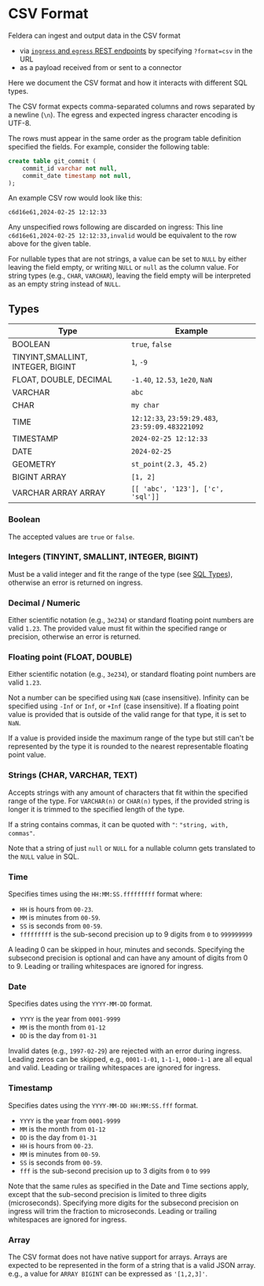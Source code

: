 # CSV Format

Feldera can ingest and output data in the CSV format
- via [`ingress` and `egress` REST endpoints](/docs/tutorials/basics/part2) by specifying `?format=csv` in the URL
- as a payload received from or sent to a connector

Here we document the CSV format and how it interacts with different SQL types.

The CSV format expects comma-separated columns and rows
separated by a newline (`\n`). The egress and expected ingress character
encoding is UTF-8.

The rows must appear in the same order as the program table definition specified
the fields. For example, consider the following table:

```sql
create table git_commit (
    commit_id varchar not null,
    commit_date timestamp not null,
);
```

An example CSV row would look like this:

```csv
c6d16e61,2024-02-25 12:12:33
```

Any unspecified rows following are discarded on ingress: This line
`c6d16e61,2024-02-25 12:12:33,invalid` would be equivalent to the row above for
the given table.

For nullable types that are not strings, a value can be set to `NULL` by either
leaving the field empty, or writing `NULL` or `null` as the column value. For
string types (e.g., `CHAR`, `VARCHAR`), leaving the field empty will be
interpreted as an empty string instead of `NULL`.

## Types

| Type                                    | Example                                         |
|-----------------------------------------|-------------------------------------------------|
| BOOLEAN                                 | `true`, `false`                                 |
| TINYINT,SMALLINT, INTEGER, BIGINT       |  `1`, `-9`                                      |
| FLOAT, DOUBLE, DECIMAL                  | `-1.40`, `12.53`, `1e20`, `NaN`                 |
| VARCHAR                                 | `abc`                                           |
| CHAR                                    | `my char`                                       |
| TIME                                    | `12:12:33`, `23:59:29.483`, `23:59:09.483221092`|
| TIMESTAMP                               | `2024-02-25 12:12:33`                           |
| DATE                                    | `2024-02-25`                                    |
| GEOMETRY                                | `st_point(2.3, 45.2)`                           |
| BIGINT ARRAY                            | `[1, 2]`                                        |
| VARCHAR ARRAY ARRAY                     | `[[ 'abc', '123'], ['c', 'sql']]`               |

### Boolean

The accepted values are `true` or `false`.

### Integers (TINYINT, SMALLINT, INTEGER, BIGINT)

Must be a valid integer and fit the range of the type (see [SQL
Types](../sql/types.md)), otherwise an error is returned on ingress.

### Decimal / Numeric

Either scientific notation (e.g., `3e234`) or standard floating point numbers
are valid `1.23`. The provided value must fit within the specified range or
precision, otherwise an error is returned.

### Floating point (FLOAT, DOUBLE)

Either scientific notation (e.g., `3e234`), or standard floating point numbers
are valid `1.23`.

Not a number can be specified using `NaN` (case insensitive). Infinity
can be specified using `-Inf` or `Inf`, or `+Inf` (case insensitive).
If a floating point value is provided that is outside of the valid range
for that type, it is set to `NaN`.

If a value is provided inside the maximum range of the type but still
can't be represented by the type it is rounded to the nearest representable
floating point value.

### Strings (CHAR, VARCHAR, TEXT)

Accepts strings with any amount of characters that fit within the specified range
of the type. For `VARCHAR(n)` or `CHAR(n)` types, if the provided string is
longer it is trimmed to the specified length of the type.

If a string contains commas, it can be quoted with `"`: `"string, with, commas"`.

Note that a string of just `null` or `NULL` for a nullable column gets
translated to the `NULL` value in SQL.

### Time

Specifies times using the `HH:MM:SS.fffffffff` format where:

- `HH` is hours from `00-23`.
- `MM` is minutes from `00-59`.
- `SS` is seconds from `00-59`.
- `fffffffff` is the sub-second precision up to 9 digits from `0` to `999999999`

A leading 0 can be skipped in hour, minutes and seconds. Specifying the
subsecond precision is optional and can have any amount of digits from 0 to 9.
Leading or trailing whitespaces are ignored for ingress.

### Date

Specifies dates using the `YYYY-MM-DD` format.

- `YYYY` is the year from `0001-9999`
- `MM` is the month from `01-12`
- `DD` is the day from `01-31`

Invalid dates (e.g., `1997-02-29`) are rejected with an error during ingress.
Leading zeros can be skipped, e.g., `0001-1-01`, `1-1-1`, `0000-1-1` are all
equal and valid. Leading or trailing whitespaces are ignored for ingress.


### Timestamp

Specifies dates using the `YYYY-MM-DD HH:MM:SS.fff` format.

- `YYYY` is the year from `0001-9999`
- `MM` is the month from `01-12`
- `DD` is the day from `01-31`
- `HH` is hours from `00-23`.
- `MM` is minutes from `00-59`.
- `SS` is seconds from `00-59`.
- `fff` is the sub-second precision up to 3 digits from `0` to `999`

Note that the same rules as specified in the Date and Time sections apply,
except that the sub-second precision is limited to three digits (microseconds).
Specifying more digits for the subsecond precision on ingress will trim the
fraction to microseconds. Leading or trailing whitespaces are ignored
for ingress.

### Array

The CSV format does not have native support for arrays. Arrays are expected to
be represented in the form of a string that is a valid JSON array. e.g., a value
for `ARRAY BIGINT` can be expressed as `'[1,2,3]'`.
